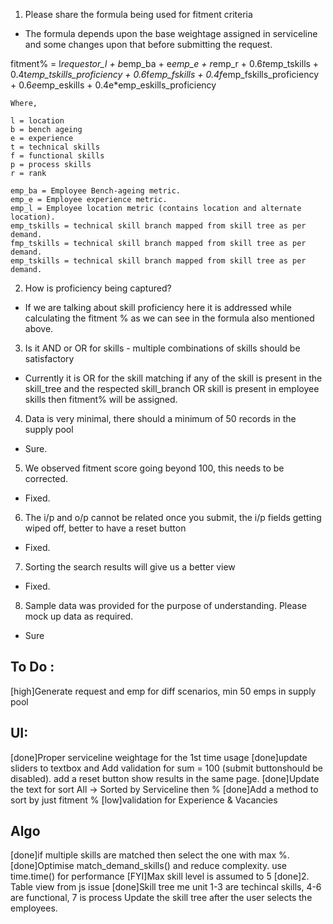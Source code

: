 1. Please share the formula being used for fitment criteria

- The formula depends upon the base weightage assigned in serviceline and some changes upon that before submitting the request.

fitment% = l*requestor_l + b*emp_ba + e*emp_e + r*emp_r
        + 0.6*t*emp_tskills + 0.4t*emp_tskills_proficiency
        + 0.6*f*emp_fskills + 0.4f*emp_fskills_proficiency
        + 0.6*e*emp_eskills + 0.4e*emp_eskills_proficiency

    Where,

    l = location
    b = bench ageing
    e = experience
    t = technical skills
    f = functional skills
    p = process skills
    r = rank

    emp_ba = Employee Bench-ageing metric.
    emp_e = Employee experience metric.
    emp_l = Employee location metric (contains location and alternate location).
    emp_tskills = technical skill branch mapped from skill tree as per demand.
    fmp_tskills = technical skill branch mapped from skill tree as per demand.
    emp_tskills = technical skill branch mapped from skill tree as per demand.



 2. How is proficiency being captured?
- If we are talking about skill proficiency here it is addressed while calculating the fitment %
as we can see in the formula also mentioned above.

 3. Is it AND or OR for skills - multiple combinations of skills should be satisfactory
- Currently it is OR for the skill matching if any of the skill is present in the skill_tree and the respected skill_branch OR skill is present in employee skills then fitment% will be assigned.

 4. Data is very minimal, there should a minimum of 50 records in the supply pool
- Sure.
 
 5. We observed fitment score going beyond 100, this needs to be corrected.
- Fixed.

 6. The i/p and o/p cannot be related once you submit, the i/p fields getting wiped off, better to have a reset button
- Fixed.

 7. Sorting the search results will give us a better view
- Fixed.

 8. Sample data was provided for the purpose of understanding. Please mock up data as required.
- Sure


To Do :
-----------------
[high]Generate request and emp for diff scenarios, min 50 emps in supply pool

UI:
---
[done]Proper serviceline weightage for the 1st time usage
[done]update sliders to textbox and Add validation for sum = 100 (submit buttonshould be disabled).
add a reset button
show results in the same page.
[done]Update the text for sort  All -> Sorted by Serviceline then %
[done]Add a method to sort by just fitment %
[low]validation for Experience & Vacancies

Algo
----
[done]if multiple skills are matched then select the one with max %.
[done]Optimise match_demand_skills() and reduce complexity. use time.time() for performance
[FYI]Max skill level is assumed to 5
[done]2. Table view from js issue
[done]Skill tree me unit 1-3 are techincal skills, 4-6 are functional, 7 is process
Update the skill tree after the user selects the employees.


